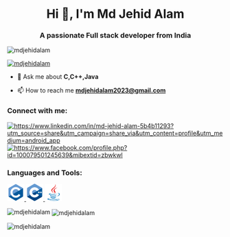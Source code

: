  
<h1 align="center">Hi 👋, I'm Md Jehid Alam</h1>
<h3 align="center">A passionate Full stack developer from India</h3>
 

<p align="left"> <img src="https://komarev.com/ghpvc/?username=mdjehidalam&label=Profile%20views&color=0e75b6&style=flat" alt="mdjehidalam" /> </p>

<p align="left"> <a href="https://github.com/ryo-ma/github-profile-trophy"><img src="https://github-profile-trophy.vercel.app/?username=mdjehidalam" alt="mdjehidalam" /></a> </p>

- 💬 Ask me about **C,C++,Java**

- 📫 How to reach me **mdjehidalam2023@gmail.com**

<h3 align="left">Connect with me:</h3>
<p align="left">
<a href="https://linkedin.com/in/https://www.linkedin.com/in/md-jehid-alam-5b4b11293?utm_source=share&utm_campaign=share_via&utm_content=profile&utm_medium=android_app" target="blank"><img align="center" src="https://raw.githubusercontent.com/rahuldkjain/github-profile-readme-generator/master/src/images/icons/Social/linked-in-alt.svg" alt="https://www.linkedin.com/in/md-jehid-alam-5b4b11293?utm_source=share&utm_campaign=share_via&utm_content=profile&utm_medium=android_app" height="30" width="40" /></a>
<a href="https://fb.com/https://www.facebook.com/profile.php?id=100079501245639&mibextid=zbwkwl" target="blank"><img align="center" src="https://raw.githubusercontent.com/rahuldkjain/github-profile-readme-generator/master/src/images/icons/Social/facebook.svg" alt="https://www.facebook.com/profile.php?id=100079501245639&mibextid=zbwkwl" height="30" width="40" /></a>
</p>

<h3 align="left">Languages and Tools:</h3>
<p align="left"> <a href="https://www.cprogramming.com/" target="_blank" rel="noreferrer"> <img src="https://raw.githubusercontent.com/devicons/devicon/master/icons/c/c-original.svg" alt="c" width="40" height="40"/> </a> <a href="https://www.w3schools.com/cpp/" target="_blank" rel="noreferrer"> <img src="https://raw.githubusercontent.com/devicons/devicon/master/icons/cplusplus/cplusplus-original.svg" alt="cplusplus" width="40" height="40"/> </a> <a href="https://www.java.com" target="_blank" rel="noreferrer"> <img src="https://raw.githubusercontent.com/devicons/devicon/master/icons/java/java-original.svg" alt="java" width="40" height="40"/> </a> </p>

<p><img align="left" src="https://github-readme-stats.vercel.app/api/top-langs?username=mdjehidalam&show_icons=true&locale=en&layout=compact" alt="mdjehidalam" /></p>

<p>&nbsp;<img align="center" src="https://github-readme-stats.vercel.app/api?username=mdjehidalam&show_icons=true&locale=en" alt="mdjehidalam" /></p>

<p><img align="center" src="https://github-readme-streak-stats.herokuapp.com/?user=mdjehidalam&" alt="mdjehidalam" /></p>

 
